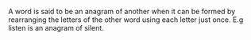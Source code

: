 A word is said to be an anagram of another when it can be formed by rearranging the letters of the other word using each letter just once. E.g listen is an anagram of silent.

